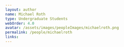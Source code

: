 ```yaml
---
layout: author
name: Michael Roth
type: Undergraduate Students
webOrder: 4.0
avatar: /assets/images/peopleImages/michaelroth.png
permalink: /people/michaelroth
links:
---
```

